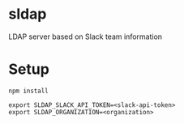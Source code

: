 sldap
=====

LDAP server based on Slack team information

Setup
=====

```
npm install

export SLDAP_SLACK_API_TOKEN=<slack-api-token>
export SLDAP_ORGANIZATION=<organization>
```

